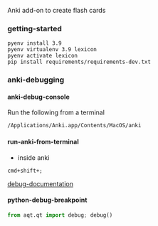 Anki add-on to create flash cards

### getting-started
```
pyenv install 3.9
pyenv virtualenv 3.9 lexicon
pyenv activate lexicon
pip install requirements/requirements-dev.txt
```


### anki-debugging


#### anki-debug-console
Run the following from a terminal
```bash
/Applications/Anki.app/Contents/MacOS/anki
```

#### run-anki-from-terminal
- inside anki
```shell
cmd+shift+;
```
[debug-documentation](https://docs.ankiweb.net/misc.html#debug-console)

#### python-debug-breakpoint
```python
from aqt.qt import debug; debug()
```


